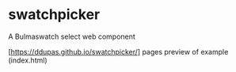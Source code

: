 # swatchpicker
A Bulmaswatch select web component

[https://ddupas.github.io/swatchpicker/] pages preview of example (index.html)
